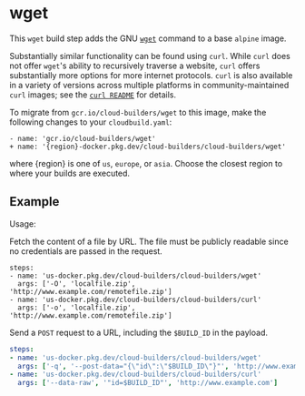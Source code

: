 # wget

This `wget` build step adds the GNU [`wget`](https://www.gnu.org/software/wget/)
command to a base `alpine` image.

Substantially similar functionality can be found using `curl`. While `curl` does
not offer `wget`'s ability to recursively traverse a website, `curl` offers
substantially more options for more internet protocols. `curl` is also available
in a variety of versions across multiple platforms in community-maintained
`curl` images; see the [`curl README`](../curl) for details.

To migrate from `gcr.io/cloud-builders/wget` to this image, make the following
changes to your `cloudbuild.yaml`:

```
- name: 'gcr.io/cloud-builders/wget'
+ name: '{region}-docker.pkg.dev/cloud-builders/cloud-builders/wget'
```

where {region} is one of `us`, `europe`, or `asia`. Choose the closest region to
where your builds are executed.

## Example

Usage:

Fetch the content of a file by URL. The file must be publicly readable since no
credentials are passed in the request.
```
steps:
- name: 'us-docker.pkg.dev/cloud-builders/cloud-builders/wget'
  args: ['-O', 'localfile.zip', 'http://www.example.com/remotefile.zip']
- name: 'us-docker.pkg.dev/cloud-builders/cloud-builders/curl'
  args: ['-o', 'localfile.zip', 'http://www.example.com/remotefile.zip']
```

Send a `POST` request to a URL, including the `$BUILD_ID` in the payload.
```yaml
steps:
- name: 'us-docker.pkg.dev/cloud-builders/cloud-builders/wget'
  args: ['-q', '--post-data="{\"id\":\"$BUILD_ID\"}"', 'http://www.example.com']
- name: 'us-docker.pkg.dev/cloud-builders/cloud-builders/curl'
  args: ['--data-raw', '"id=$BUILD_ID"', 'http://www.example.com']
```
